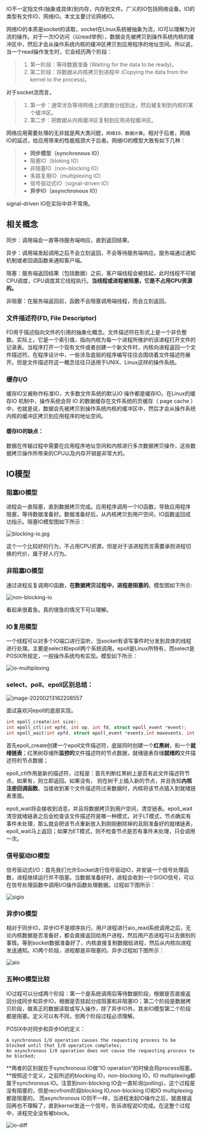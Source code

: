 IO不一定指文件(抽象或具体)到内存，内存到文件。广义的IO包括网络设备。IO的类型有文件IO、网络IO。本文主要讨论网络IO。

网络IO的本质是socket的读取，socket在Linux系统被抽象为流，IO可以理解为对流的操作。对于一次IO访问（以read举例），数据会先被拷贝到操作系统内核的缓冲区中，然后才会从操作系统内核的缓冲区拷贝到应用程序的地址空间。所以说，当一个read操作发生时，它会经历两个阶段：

> 1. 第一阶段：等待数据准备 (Waiting for the data to be ready)。
> 2. 第二阶段：将数据从内核拷贝到进程中 (Copying the data from the kernel to the process)。

对于socket流而言，

> 1. 第一步：通常涉及等待网络上的数据分组到达，然后被复制到内核的某个缓冲区。
> 2. 第二步：把数据从内核缓冲区复制到应用进程缓冲区。

网络应用需要处理的无非就是两大类问题，`网络IO，数据计算`。相对于后者，网络IO的延迟，给应用带来的性能瓶颈大于后者。网络IO的模型大致有如下几种：

> - **同步模型（synchronous IO）**
> - 阻塞IO（bloking IO）
> - 非阻塞IO（non-blocking IO）
> - 多路复用IO（multiplexing IO）
> - 信号驱动式IO（signal-driven IO）
> - **异步IO（asynchronous IO）**

signal-driven IO在实际中并不常用。

## 相关概念

同步：调用端会一直等待服务端响应，直到返回结果。 

异步：调用端发起调用之后不会立刻返回，不会等待服务端响应。服务端通过通知机制或者回调函数来通知客户端。 

阻塞：服务端返回结果（包括数据）之前，客户端线程会被挂起，此时线程不可被CPU调度，CPU调度其它线程执行。**当线程或进程被阻塞，它是不占用CPU资源的。**

非阻塞：在服务端返回前，函数不会阻塞调用端线程，而会立刻返回。

### 文件描述符(FD, File Descriptor)

FD用于描述指向文件的引用的抽象化概念。文件描述符在形式上是一个非负整数。实际上，它是一个索引值，指向内核为每一个进程所维护的该进程打开文件的记录表。当程序打开一个现有文件或者创建一个新文件时，内核向进程返回一个文件描述符。在程序设计中，一些涉及底层的程序编写往往会围绕着文件描述符展开。但是文件描述符这一概念往往只适用于UNIX、Linux这样的操作系统。

### 缓存I/O

缓存IO又被称作标准IO，大多数文件系统的默认IO 操作都是缓存IO。在Linux的缓存IO 机制中，操作系统会将 IO 的数据缓存在文件系统的页缓存（ page cache ）中，也就是说，数据会先被拷贝到操作系统内核的缓冲区中，然后才会从操作系统内核的缓冲区拷贝到应用程序的地址空间。

#### 缓存IO的缺点：

数据在传输过程中需要在应用程序地址空间和内核进行多次数据拷贝操作，这些数据拷贝操作所带来的CPU以及内存开销是非常大的。

## IO模型

### 阻塞IO模型

进程会一直阻塞，直到数据拷贝完成。应用程序调用一个IO函数，导致应用程序阻塞，等待数据准备好。数据准备好后，从内核拷贝到用户空间，IO函数返回成功指示。阻塞IO模型图如下所示：

![blocking-io.jpg](assets/IO%E6%A8%A1%E5%9E%8B/1691ebff3e4ebf27) 

这个一个比较好的行为，不占用CPU资源，但是对于该进程而言需要承担进程切换的代价，属于好人行为。

### 非阻塞IO模型

通过进程反复调用IO函数，**在数据拷贝过程中，进程是阻塞的**。模型图如下所示:

![non-blocking-io](assets/IO%E6%A8%A1%E5%9E%8B/1691ebf25c789918)

看起来很着急。真的很急的情况下可以理解。

### IO复用模型

一个线程可以对多个IO端口进行监听，当socket有读写事件时分发到具体的线程进行处理。主要是select和epoll两个系统调用。epoll是Linux所特有，而select是POSIX所规定，一般操作系统均有实现。模型如下所示：

![io-multiplexing](assets/IO%E6%A8%A1%E5%9E%8B/1691ebf25c7146fa)

### select、poll、epoll区别总结：

![image-20200213162208557](assets/IO%E6%A8%A1%E5%9E%8B/image-20200213162208557.png)

面试喜欢问epoll的底层实现。

```cpp
int epoll_create(int size);
int epoll_ctl(int epfd, int op, int fd, struct epoll_event *event);
int epoll_wait(int epfd, struct epoll_event *events,int maxevents, int timeout);
```

首先epoll_create创建一个epoll文件描述符，底层同时创建一个**红黑树**，和一个**就绪链表**；红黑树存储所**监控的**文件描述符的节点数据，就绪链表存储**就绪的**文件描述符的节点数据；

epoll_ctl作用是新的描述符，过程是：首先判断红黑树上是否有此文件描述符节点，如果有，则立即返回。如果没有， 则在树干上插入新的节点，并且告知**内核注册回调函数**。当接收到某个文件描述符过来数据时，内核将该节点插入到就绪链表里面。

epoll_wait将会接收到消息，并且将数据拷贝到用户空间，清空链表。epoll_wait清空就绪链表之后会检查该文件描述符是哪一种模式，对于LT模式，节点确实有事件未处理，那么就会把该节点重新放入到刚刚删除掉的且刚准备好的就绪链表，epoll_wait马上返回；如果为ET模式，则不检查节点是否有事件未处理，只会调用一次。

### 信号驱动IO模型

信号驱动式I/O：首先我们允许Socket进行信号驱动IO，并安装一个信号处理函数，进程继续运行并不阻塞。当数据准备好时，进程会收到一个SIGIO信号，可以在信号处理函数中调用I/O操作函数处理数据。过程如下图所示：

![sigio](assets/IO%E6%A8%A1%E5%9E%8B/1691ec1919c6fa00)



### 异步IO模型

相对于同步IO，异步IO不是顺序执行。用户进程进行aio_read系统调用之后，无论内核数据是否准备好，都会直接返回给用户进程，然后用户态进程可以去做别的事情。等到socket数据准备好了，内核直接复制数据给进程，然后从内核向进程发送通知。IO两个阶段，进程都是非阻塞的。异步过程如下图所示：

![aio](assets/IO%E6%A8%A1%E5%9E%8B/1691ec1919b4b16b)



### 五种IO模型比较

IO过程可以分成两个阶段：第一个是系统调用后等待数据阶段，根据是否直接返回分成同步和异步IO，根据是否挂起分成阻塞和非阻塞IO；第二个阶段是数据拷贝阶段，做真正的数据读取或写入操作，除了异步IO外，其余IO模型第二个阶段都是阻塞。定义可以有不同，但两个阶段过程必须理解。

POSIX中对同步和异步IO的定义：

```
A synchronous I/O operation causes the requesting process to be blocked until that I/O operation completes;
An asynchronous I/O operation does not cause the requesting process to be blocked;
```

**两者的区别就在于synchronous IO做”IO operation”的时候会将process阻塞。**按照这个定义，之前所述的blocking IO，non-blocking IO，IO multiplexing都属于synchronous IO。注意到non-blocking IO会一直轮询(polling)，这个过程是没有阻塞的，但是recvfrom阶段blocking IO,non-blocking IO和IO multiplexing都是阻塞的。 而asynchronous IO则不一样，当进程发起IO操作之后，就直接返回再也不理睬了，直到kernel发送一个信号，告诉进程说IO完成。在这整个过程中，进程完全没有被block。


![io-diff](assets/IO%E6%A8%A1%E5%9E%8B/1691ec1919cbe0ac)